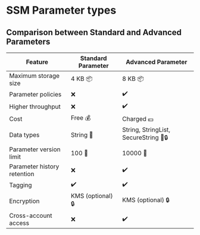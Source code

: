 # SSM Parameter types

## Comparison between Standard and Advanced Parameters

| Feature                     | Standard Parameter | Advanced Parameter               |
| --------------------------- | ------------------ | -------------------------------- |
| Maximum storage size        | 4 KB 📦            | 8 KB 📦                          |
| Parameter policies          | ❌                 | ✔️                               |
| Higher throughput           | ❌                 | ✔️                               |
| Cost                        | Free 💰            | Charged 💵                       |
| Data types                  | String 📝          | String, StringList, SecureString 📝🔒 |
| Parameter version limit     | 100 🔢             | 10000 🔢                         |
| Parameter history retention | ❌                 | ✔️                               |
| Tagging                     | ✔️                 | ✔️                               |
| Encryption                  | KMS (optional) 🔒  | KMS (optional) 🔒                |
| Cross-account access        | ❌                 | ✔️                               |

